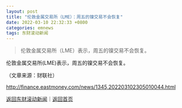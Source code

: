 ```yaml
---
layout: post
title: "伦敦金属交易所（LME）：周五的镍交易不会恢复"
date: 2022-03-10 22:32:33 +0800
categories: emnews
tags: 东财滚动新闻
---
```

> 伦敦金属交易所（LME）表示，周五的镍交易不会恢复。

<p>伦敦金属交易所(LME)表示，周五的镍交易不会恢复。</p><p class="em_media">（文章来源：财联社）</p>

<http://finance.eastmoney.com/news/1345,202203102305010044.html>

[返回东财滚动新闻](//finews.withounder.com/emnews/)｜[返回首页](//finews.withounder.com/)